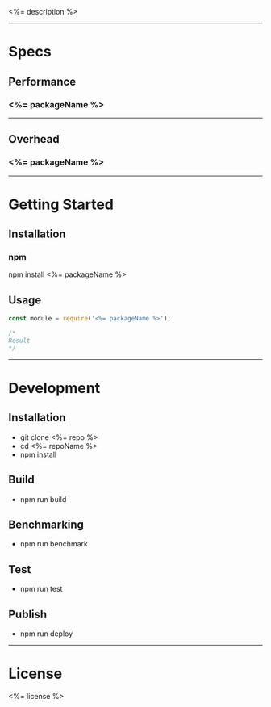<%= description %>

---  

# Specs  

## Performance  

### <%= packageName %>

---  

## Overhead  

### <%= packageName %>

---  

# Getting Started  

## Installation

### npm  

npm install <%= packageName %>

## Usage

```javascript
const module = require('<%= packageName %>');

/*
Result
*/
```
---  

# Development  

## Installation  

* git clone <%= repo %>
* cd <%= repoName %>
* npm install

## Build  

* npm run build

## Benchmarking  

* npm run benchmark

## Test  

* npm run test

## Publish  

* npm run deploy

---  

# License  

<%= license %>
